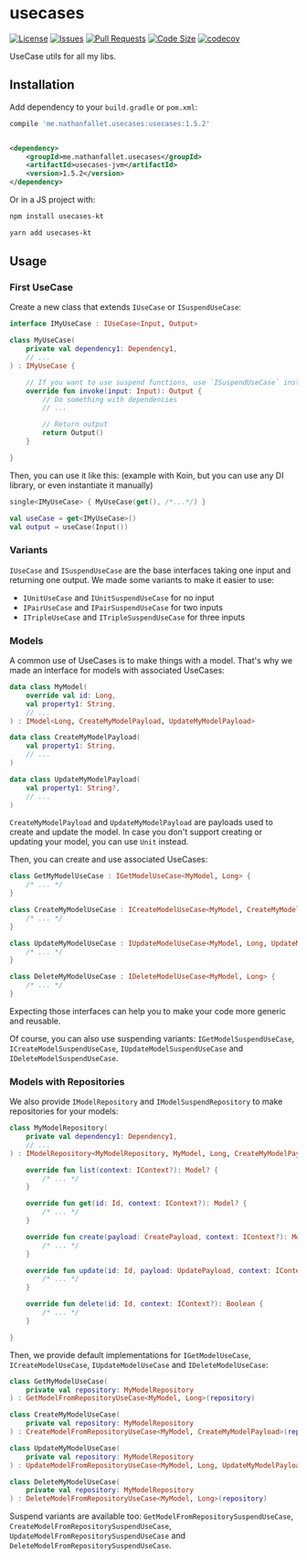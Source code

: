 # usecases

[![License](https://img.shields.io/github/license/nathanfallet/usecases)](LICENSE)
[![Issues](https://img.shields.io/github/issues/nathanfallet/usecases)]()
[![Pull Requests](https://img.shields.io/github/issues-pr/nathanfallet/usecases)]()
[![Code Size](https://img.shields.io/github/languages/code-size/nathanfallet/usecases)]()
[![codecov](https://codecov.io/gh/nathanfallet/usecases/graph/badge.svg?token=iIM9xwE4QT)](https://codecov.io/gh/nathanfallet/usecases)

UseCase utils for all my libs.

## Installation

Add dependency to your `build.gradle` or `pom.xml`:

```groovy
compile 'me.nathanfallet.usecases:usecases:1.5.2'
```

```xml

<dependency>
    <groupId>me.nathanfallet.usecases</groupId>
    <artifactId>usecases-jvm</artifactId>
    <version>1.5.2</version>
</dependency>
```

Or in a JS project with:

```bash
npm install usecases-kt
```

```bash
yarn add usecases-kt
```

## Usage

### First UseCase

Create a new class that extends `IUseCase` or `ISuspendUseCase`:

```kotlin
interface IMyUseCase : IUseCase<Input, Output>
```

```kotlin
class MyUseCase(
    private val dependency1: Dependency1,
    // ...
) : IMyUseCase {

    // If you want to use suspend functions, use `ISuspendUseCase` instead
    override fun invoke(input: Input): Output {
        // Do something with dependencies
        // ...

        // Return output
        return Output()
    }

}
```

Then, you can use it like this: (example with Koin, but you can use any DI library, or even instantiate it manually)

```kotlin
single<IMyUseCase> { MyUseCase(get(), /*...*/) }
```

```kotlin
val useCase = get<IMyUseCase>()
val output = useCase(Input())
```

### Variants

`IUseCase` and `ISuspendUseCase` are the base interfaces taking one input and returning one output.
We made some variants to make it easier to use:

- `IUnitUseCase` and `IUnitSuspendUseCase` for no input
- `IPairUseCase` and `IPairSuspendUseCase` for two inputs
- `ITripleUseCase` and `ITripleSuspendUseCase` for three inputs

### Models

A common use of UseCases is to make things with a model. That's why we made an interface for models with associated
UseCases:

```kotlin
data class MyModel(
    override val id: Long,
    val property1: String,
    // ...
) : IModel<Long, CreateMyModelPayload, UpdateMyModelPayload>
```

```kotlin
data class CreateMyModelPayload(
    val property1: String,
    // ...
)
```

```kotlin
data class UpdateMyModelPayload(
    val property1: String?,
    // ...
)
```

`CreateMyModelPayload` and `UpdateMyModelPayload` are payloads used to create and update the model.
In case you don't support creating or updating your model, you can use `Unit` instead.

Then, you can create and use associated UseCases:

```kotlin
class GetMyModelUseCase : IGetModelUseCase<MyModel, Long> {
    /* ... */
}
```

```kotlin
class CreateMyModelUseCase : ICreateModelUseCase<MyModel, CreateMyModelPayload> {
    /* ... */
}
```

```kotlin
class UpdateMyModelUseCase : IUpdateModelUseCase<MyModel, Long, UpdateMyModelPayload> {
    /* ... */
}
```

```kotlin
class DeleteMyModelUseCase : IDeleteModelUseCase<MyModel, Long> {
    /* ... */
}
```

Expecting those interfaces can help you to make your code more generic and reusable.

Of course, you can also use suspending variants:
`IGetModelSuspendUseCase`, `ICreateModelSuspendUseCase`, `IUpdateModelSuspendUseCase` and `IDeleteModelSuspendUseCase`.

### Models with Repositories

We also provide `IModelRepository` and `IModelSuspendRepository` to make repositories for your models:

```kotlin
class MyModelRepository(
    private val dependency1: Dependency1,
    // ...
) : IModelRepository<MyModelRepository, MyModel, Long, CreateMyModelPayload, UpdateMyModelPayload> {

    override fun list(context: IContext?): Model? {
        /* ... */
    }

    override fun get(id: Id, context: IContext?): Model? {
        /* ... */
    }

    override fun create(payload: CreatePayload, context: IContext?): Model? {
        /* ... */
    }

    override fun update(id: Id, payload: UpdatePayload, context: IContext?): Boolean {
        /* ... */
    }

    override fun delete(id: Id, context: IContext?): Boolean {
        /* ... */
    }

}
```

Then, we provide default implementations for `IGetModelUseCase`, `ICreateModelUseCase`, `IUpdateModelUseCase`
and `IDeleteModelUseCase`:

```kotlin
class GetMyModelUseCase(
    private val repository: MyModelRepository
) : GetModelFromRepositoryUseCase<MyModel, Long>(repository)
```

```kotlin
class CreateMyModelUseCase(
    private val repository: MyModelRepository
) : CreateModelFromRepositoryUseCase<MyModel, CreateMyModelPayload>(repository)
```

```kotlin
class UpdateMyModelUseCase(
    private val repository: MyModelRepository
) : UpdateModelFromRepositoryUseCase<MyModel, Long, UpdateMyModelPayload>(repository)
```

```kotlin
class DeleteMyModelUseCase(
    private val repository: MyModelRepository
) : DeleteModelFromRepositoryUseCase<MyModel, Long>(repository)
```

Suspend variants are available too:
`GetModelFromRepositorySuspendUseCase`, `CreateModelFromRepositorySuspendUseCase`, `UpdateModelFromRepositorySuspendUseCase`
and `DeleteModelFromRepositorySuspendUseCase`.
